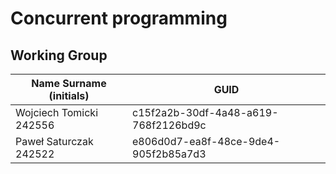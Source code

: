 # Concurrent programming

## Working Group

| Name Surname (initials) | GUID                                     |
| ----------------------- | ---------------------------------------- |
| Wojciech Tomicki 242556 | c15f2a2b-30df-4a48-a619-768f2126bd9c     |
| Paweł Saturczak 242522  | e806d0d7-ea8f-48ce-9de4-905f2b85a7d3     |
